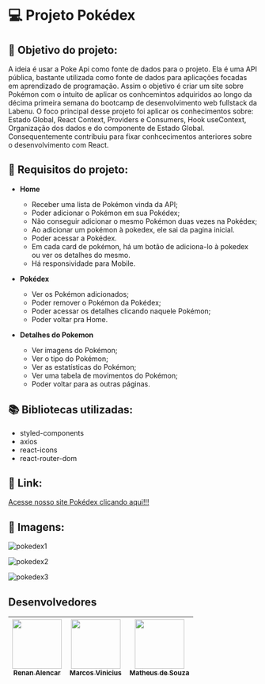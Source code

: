 # 💻 Projeto Pokédex

## :dart: Objetivo do projeto:
A ideia é usar a Poke Api como fonte de dados para o projeto. Ela é uma API pública, bastante utilizada como fonte de dados para aplicações focadas em aprendizado de programação. Assim o objetivo é criar um site sobre Pokémon com o intuito de aplicar os conhcemintos adquiridos ao longo da décima primeira semana do bootcamp de desenvolvimento web fullstack da Labenu. O foco principal desse projeto foi aplicar os conhecimentos sobre: Estado Global, React Context, Providers e Consumers, Hook useContext, Organização dos dados e do componente de Estado Global. Consequentemente contribuiu para fixar conhcecimentos anteriores sobre o desenvolvimento com React.


## :small_blue_diamond: Requisitos do projeto:
   
- **Home**
   - Receber uma lista de Pokémon vinda da API; 
   - Poder adicionar o Pokémon em sua Pokédex;
   - Não conseguir adicionar o mesmo Pokémon duas vezes na Pokédex;
   - Ao adicionar um pokémon à pokedex, ele sai da pagina inicial.
   - Poder acessar a Pokédex.
   - Em cada card de pokémon, há um botão de adiciona-lo à pokedex ou ver os detalhes do mesmo.
   - Há responsividade para Mobile.
   
- **Pokédex**
   - Ver os Pokémon adicionados;
   - Poder remover o Pokémon da Pokédex;
   - Poder acessar os detalhes clicando naquele Pokémon;
   - Poder voltar pra Home.
    
- **Detalhes do Pokemon** 
   - Ver imagens do Pokémon;
   - Ver o tipo do Pokémon;
   - Ver as estatísticas do Pokémon;
   - Ver uma tabela de movimentos do Pokémon;
   - Poder voltar para as outras páginas.
   
## :books: Bibliotecas utilizadas:
- styled-components
- axios
- react-icons
- react-router-dom

## 🔗 Link: 
   [Acesse nosso site Pokédex clicando aqui!!!](https://furtive-school.surge.sh)
   
## 📸 Imagens:

![pokedex1](https://user-images.githubusercontent.com/99031516/167328194-6644c1d8-314b-4da9-bff5-ffdedc1b1e13.jpg)

![pokedex2](https://user-images.githubusercontent.com/99031516/167328196-0e714f56-a94b-4fb6-bd58-45e4acd5cc36.jpg)

![pokedex3](https://user-images.githubusercontent.com/99031516/167455335-c052fdd3-3920-4890-af1a-afb311cfb20a.jpg)


## Desenvolvedores

| [<img src="https://avatars.githubusercontent.com/u/69327864?s=96&v=4" width=100><br><sub>Renan Alencar</sub>](https://github.com/Renan-Ma) | [<img src="https://avatars.githubusercontent.com/u/98921788?v=4" width=100><br><sub>Marcos Vinicius</sub>](https://github.com/Marcos-vvc) | [<img src="https://avatars.githubusercontent.com/u/99031516?v=4" width=100><br><sub>Matheus de Souza</sub>](https://github.com/matheus92as) |
| :---: | :---: | :---: |

